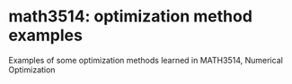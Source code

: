 # math3514: optimization method examples
Examples of some optimization methods learned in MATH3514, Numerical Optimization
